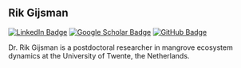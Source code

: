 ## Rik Gijsman

[![LinkedIn Badge](https://img.shields.io/badge/My-LinkedIn-blue)](https://www.linkedin.com/in/rikgijsman)
[![Google Scholar Badge](https://img.shields.io/badge/Google-Scholar-lightgrey)](https://scholar.google.nl/citations?user=FVY4OXgAAAAJ&hl=en)
[![GitHub Badge](https://img.shields.io/github/followers/giswqs?style=social)](https://github.com/rgijsman?tab=followers)

Dr. Rik Gijsman is a postdoctoral researcher in mangrove ecosystem dynamics at the University of Twente, the Netherlands.
